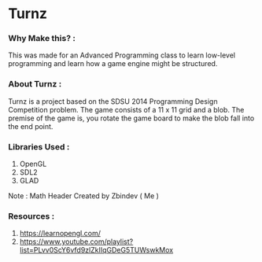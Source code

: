 # Turnz

### Why Make this? :
This was made for an Advanced Programming class to learn low-level programming and 
learn how a game engine might be structured.

### About Turnz :
Turnz is a project based on the SDSU 2014 Programming Design Competition problem.
The game consists of a  11 x 11 grid and a blob. The premise of the game is, 
you rotate the game board to make the blob fall into the end point.

### Libraries Used :
1. OpenGL
2. SDL2
3. GLAD

Note : Math Header Created by Zbindev ( Me )

### Resources :
1. https://learnopengl.com/
2. https://www.youtube.com/playlist?list=PLvv0ScY6vfd9zlZkIIqGDeG5TUWswkMox

